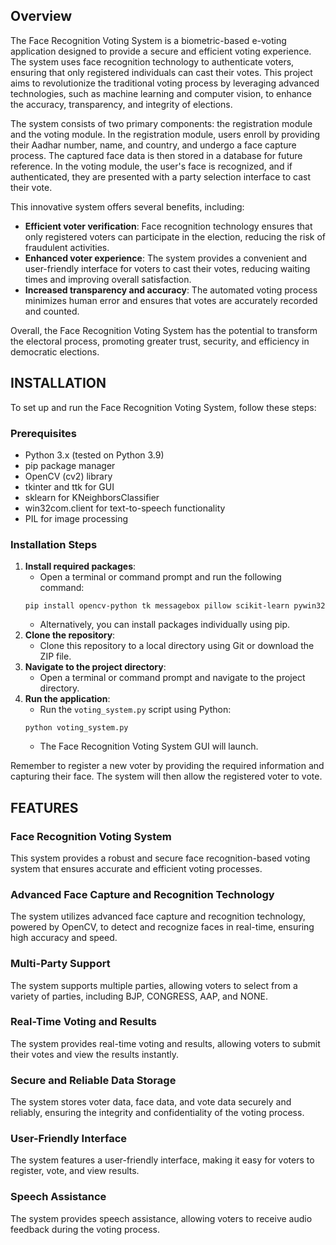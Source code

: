 ## Overview
The Face Recognition Voting System is a biometric-based e-voting application designed to provide a secure and efficient voting experience. The system uses face recognition technology to authenticate voters, ensuring that only registered individuals can cast their votes. This project aims to revolutionize the traditional voting process by leveraging advanced technologies, such as machine learning and computer vision, to enhance the accuracy, transparency, and integrity of elections.

The system consists of two primary components: the registration module and the voting module. In the registration module, users enroll by providing their Aadhar number, name, and country, and undergo a face capture process. The captured face data is then stored in a database for future reference. In the voting module, the user's face is recognized, and if authenticated, they are presented with a party selection interface to cast their vote.

This innovative system offers several benefits, including:

* **Efficient voter verification**: Face recognition technology ensures that only registered voters can participate in the election, reducing the risk of fraudulent activities.
* **Enhanced voter experience**: The system provides a convenient and user-friendly interface for voters to cast their votes, reducing waiting times and improving overall satisfaction.
* **Increased transparency and accuracy**: The automated voting process minimizes human error and ensures that votes are accurately recorded and counted.

Overall, the Face Recognition Voting System has the potential to transform the electoral process, promoting greater trust, security, and efficiency in democratic elections.
## INSTALLATION

To set up and run the Face Recognition Voting System, follow these steps:

### Prerequisites

* Python 3.x (tested on Python 3.9)
* pip package manager
* OpenCV (cv2) library
* tkinter and ttk for GUI
* sklearn for KNeighborsClassifier
* win32com.client for text-to-speech functionality
* PIL for image processing

### Installation Steps

1. **Install required packages**:
	* Open a terminal or command prompt and run the following command:
	```
	pip install opencv-python tk messagebox pillow scikit-learn pywin32
	```
	* Alternatively, you can install packages individually using pip.
2. **Clone the repository**:
	* Clone this repository to a local directory using Git or download the ZIP file.
3. **Navigate to the project directory**:
	* Open a terminal or command prompt and navigate to the project directory.
4. **Run the application**:
	* Run the `voting_system.py` script using Python:
	```
	python voting_system.py
	```
	* The Face Recognition Voting System GUI will launch.

Remember to register a new voter by providing the required information and capturing their face. The system will then allow the registered voter to vote.
## FEATURES

### Face Recognition Voting System

This system provides a robust and secure face recognition-based voting system that ensures accurate and efficient voting processes.

### Advanced Face Capture and Recognition Technology

The system utilizes advanced face capture and recognition technology, powered by OpenCV, to detect and recognize faces in real-time, ensuring high accuracy and speed.

### Multi-Party Support

The system supports multiple parties, allowing voters to select from a variety of parties, including BJP, CONGRESS, AAP, and NONE.

### Real-Time Voting and Results

The system provides real-time voting and results, allowing voters to submit their votes and view the results instantly.

### Secure and Reliable Data Storage

The system stores voter data, face data, and vote data securely and reliably, ensuring the integrity and confidentiality of the voting process.

### User-Friendly Interface

The system features a user-friendly interface, making it easy for voters to register, vote, and view results.

### Speech Assistance

The system provides speech assistance, allowing voters to receive audio feedback during the voting process.